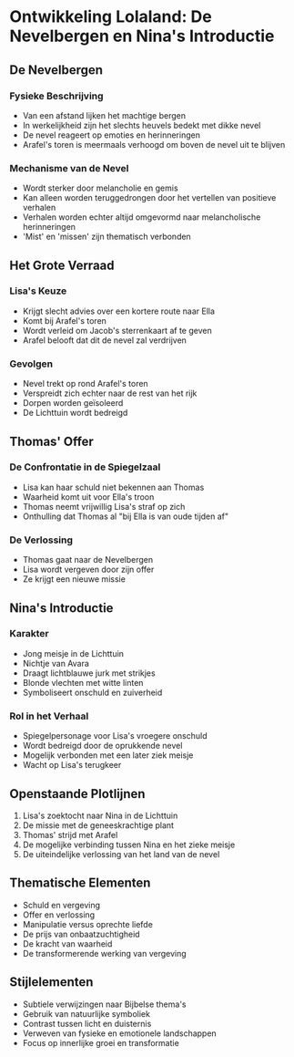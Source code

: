 # Ontwikkeling Lolaland: De Nevelbergen en Nina's Introductie


## De Nevelbergen
### Fysieke Beschrijving
- Van een afstand lijken het machtige bergen
- In werkelijkheid zijn het slechts heuvels bedekt met dikke nevel
- De nevel reageert op emoties en herinneringen
- Arafel's toren is meermaals verhoogd om boven de nevel uit te blijven

### Mechanisme van de Nevel
- Wordt sterker door melancholie en gemis
- Kan alleen worden teruggedrongen door het vertellen van positieve verhalen
- Verhalen worden echter altijd omgevormd naar melancholische herinneringen
- 'Mist' en 'missen' zijn thematisch verbonden

## Het Grote Verraad
### Lisa's Keuze
- Krijgt slecht advies over een kortere route naar Ella
- Komt bij Arafel's toren
- Wordt verleid om Jacob's sterrenkaart af te geven
- Arafel belooft dat dit de nevel zal verdrijven

### Gevolgen
- Nevel trekt op rond Arafel's toren
- Verspreidt zich echter naar de rest van het rijk
- Dorpen worden geïsoleerd
- De Lichttuin wordt bedreigd

## Thomas' Offer
### De Confrontatie in de Spiegelzaal
- Lisa kan haar schuld niet bekennen aan Thomas
- Waarheid komt uit voor Ella's troon
- Thomas neemt vrijwillig Lisa's straf op zich
- Onthulling dat Thomas al "bij Ella is van oude tijden af"

### De Verlossing
- Thomas gaat naar de Nevelbergen
- Lisa wordt vergeven door zijn offer
- Ze krijgt een nieuwe missie

## Nina's Introductie
### Karakter
- Jong meisje in de Lichttuin
- Nichtje van Avara
- Draagt lichtblauwe jurk met strikjes
- Blonde vlechten met witte linten
- Symboliseert onschuld en zuiverheid

### Rol in het Verhaal
- Spiegelpersonage voor Lisa's vroegere onschuld
- Wordt bedreigd door de oprukkende nevel
- Mogelijk verbonden met een later ziek meisje
- Wacht op Lisa's terugkeer

## Openstaande Plotlijnen
1. Lisa's zoektocht naar Nina in de Lichttuin
2. De missie met de geneeskrachtige plant
3. Thomas' strijd met Arafel
4. De mogelijke verbinding tussen Nina en het zieke meisje
5. De uiteindelijke verlossing van het land van de nevel

## Thematische Elementen
- Schuld en vergeving
- Offer en verlossing
- Manipulatie versus oprechte liefde
- De prijs van onbaatzuchtigheid
- De kracht van waarheid
- De transformerende werking van vergeving

## Stijlelementen
- Subtiele verwijzingen naar Bijbelse thema's
- Gebruik van natuurlijke symboliek
- Contrast tussen licht en duisternis
- Verweven van fysieke en emotionele landschappen
- Focus op innerlijke groei en transformatie